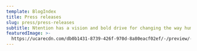 ```yaml
---
template: BlogIndex
title: Press releases
slug: press/press-releases
subtitle: Ntention has a vision and bold drive for changing the way humans interact with machines. Do you want to write about our company or do you have request regarding press or media?
featuredImage: >-
  https://ucarecdn.com/db0b1431-8739-426f-970d-8a80eacf02ef/-/preview/-/rotate/270/
---
```

